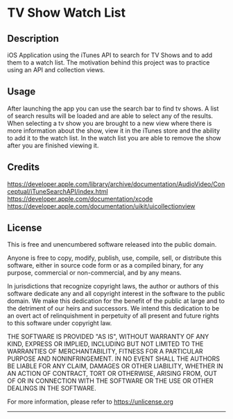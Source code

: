 # TV Show Watch List

## Description

iOS Application using the iTunes API to search for TV Shows and to add them to a watch list. The motivation behind this project was to practice using an API and collection views.

## Usage

After launching the app you can use the search bar to find tv shows. A list of search results will be loaded and are able to select any of the results. When selecting a tv show you are brought to a new view where there is more information about the show, view it in the iTunes store and the ability to add it to the watch list. In the watch list you are able to remove the show after you are finished viewing it.

## Credits

https://developer.apple.com/library/archive/documentation/AudioVideo/Conceptual/iTuneSearchAPI/index.html<br>
https://developer.apple.com/documentation/xcode<br>
https://developer.apple.com/documentation/uikit/uicollectionview<br>


## License

This is free and unencumbered software released into the public domain.

Anyone is free to copy, modify, publish, use, compile, sell, or
distribute this software, either in source code form or as a compiled
binary, for any purpose, commercial or non-commercial, and by any
means.

In jurisdictions that recognize copyright laws, the author or authors
of this software dedicate any and all copyright interest in the
software to the public domain. We make this dedication for the benefit
of the public at large and to the detriment of our heirs and
successors. We intend this dedication to be an overt act of
relinquishment in perpetuity of all present and future rights to this
software under copyright law.

THE SOFTWARE IS PROVIDED "AS IS", WITHOUT WARRANTY OF ANY KIND,
EXPRESS OR IMPLIED, INCLUDING BUT NOT LIMITED TO THE WARRANTIES OF
MERCHANTABILITY, FITNESS FOR A PARTICULAR PURPOSE AND NONINFRINGEMENT.
IN NO EVENT SHALL THE AUTHORS BE LIABLE FOR ANY CLAIM, DAMAGES OR
OTHER LIABILITY, WHETHER IN AN ACTION OF CONTRACT, TORT OR OTHERWISE,
ARISING FROM, OUT OF OR IN CONNECTION WITH THE SOFTWARE OR THE USE OR
OTHER DEALINGS IN THE SOFTWARE.

For more information, please refer to <https://unlicense.org>

---
<!-- https://choosealicense.com/licenses/unlicense/ -->
